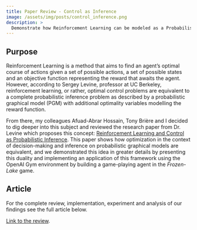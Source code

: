 ```yaml
---
title: Paper Review - Control as Inference
image: /assets/img/posts/control_inference.png
description: >
  Demonstrate how Reinforcement Learning can be modeled as a Probabilistic Inference problem
---
```


<!-- In the context of...
and after analyzing the different properties of ...
Probabilistic inference can be used in a lot of [...] explain why we chose to do this. -->

## Purpose
Reinforcement Learning is a method that aims to find an agent’s optimal course of actions given a set of possible actions, a set of possible states and an objective function representing the reward that awaits the agent. However, according to Sergey Levine, professor at UC Berkeley, reinforcement learning, or rather, optimal control problems are equivalent to a complete probabilistic inference problem as described by a probabilistic graphical model (PGM) with additional optimality variables modelling the reward function.

From there, my colleagues Afuad-Abrar Hossain, Tony Brière and I decided to dig deeper into this subject and reviewed the research paper from Dr. Levine which proposes this concept: [Reinforcement Learning and Control as Probabilistic Inference](https://arxiv.org/pdf/1805.00909.pdf). This paper shows how optimization in the context of decision-making and inference on probabilistic graphical models are equivalent, and we demonstrated this idea in greater details by presenting this duality and implementing an application of this framework using the OpenAI Gym environment by building a game-playing agent in the *Frozen-Lake* game.

## Article

For the complete review, implementation, experiment and analysis of our findings see the full article below.

<html>
<head>
  <meta charset="UTF-8">
  <title>PDF.js Example</title>
  <script src="/assets/js/pdfjs/build/pdf.js"></script>
  <script src="/assets/js/pdfjs/build/control_inference/simple.js"></script>
</head>
<body>
  <a target="_blank" href="/assets/js/pdfjs/web/viewer.html?file=/assets/js/pdfjs/build/control_inference/RL_Probabilistic_Inference.pdf">
    <canvas id="pdf"></canvas>
  </a>
</body>
</html>

[Link to the review](/assets/js/pdfjs/web/viewer.html?file=/assets/js/pdfjs/build/control_inference/RL_Probabilistic_Inference.pdf). 